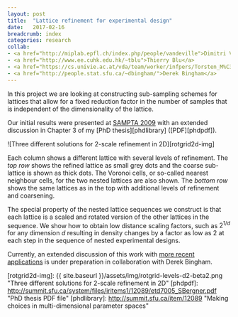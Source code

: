```yaml
---
layout: post
title:  "Lattice refinement for experimental design"
date:   2017-02-16
breadcrumb: index
categories: research
collab:
- <a href="http://miplab.epfl.ch/index.php/people/vandeville">Dimitri Van De Ville</a>
- <a href="http://www.ee.cuhk.edu.hk/~tblu">Thierry Blu</a>
- <a href="https://cs.univie.ac.at/vda/team/worker/infpers/Torsten_M%C3%B6ller">Torsten M&ouml;ller</a>
- <a href="http://people.stat.sfu.ca/~dbingham/">Derek Bingham</a>
---
```

In this project we are looking at constructing sub-sampling schemes for lattices that allow for a fixed reduction factor in the number of samples that is independent of the dimensionality of the lattice.

Our initial results were presented at <a href="http://www.latp.univ-mrs.fr/SAMPTA09/">SAMPTA 2009</a> with an extended discussion in Chapter 3 of my [PhD thesis][phdlibrary] ([PDF][phdpdf]).

![Three different solutions for 2-scale refinement in 2D][rotgrid2d-img]

Each column shows a different lattice with several levels of refinement.
The *top row* shows the refined lattice as small grey dots and the coarse sub-lattice is shown as thick dots.
The Voronoi cells, or so-called nearest neighbour cells, for the two nested lattices are also shown.
The *bottom row* shows the same lattices as in the top with additional levels of refinement and coarsening.

The special property of the nested lattice sequences we construct is that each lattice is a scaled and rotated version of the other lattices in the sequence. We show how to obtain low distance scaling factors, such as $2^{1/d}$ for any dimension $d$ resulting in density changes by a factor as low as $2$ at each step in the sequence of nested experimental designs.

Currently, an extended discussion of this work with <a href="https://arxiv.org/abs/1508.02654">more recent applications</a> is under preparation in collaboration with Derek Bingham.

[rotgrid2d-img]: {{ site.baseurl }}/assets/img/rotgrid-levels-d2-beta2.png "Three different solutions for 2-scale refinement in 2D"
[phdpdf]: http://summit.sfu.ca/system/files/iritems1/12089/etd7005_SBergner.pdf "PhD thesis PDF file"
[phdlibrary]: http://summit.sfu.ca/item/12089 "Making choices in multi-dimensional parameter spaces"
